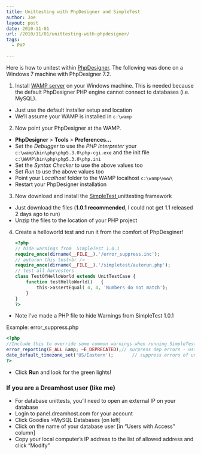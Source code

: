 ```yaml
---
title: Unittesting with PhpDesigner and SimpleTest
author: Joe
layout: post
date: 2010-11-01
url: /2010/11/01/unittesting-with-phpdesigner/
tags:
  - PHP

---
```

Here is how to unitest within [PhpDesigner][1]. The following was done on a Windows 7 machine with PhpDesigner 7.2.

1. Install <a title="Download WAMP" href="http://www.wampserver.com/en/download.php" target="_blank">WAMP server</a> on your Windows machine. This is needed because the default PhpDesigner PHP engine cannot connect to databases (i.e. MySQL).

  * Just use the default installer setup and location
  * We&#8217;ll assume your WAMP is installed in `c:\wamp`

2. Now point your PhpDesigner at the WAMP.

  * **PhpDesigner** > **Tools** > **Preferences&#8230;**
  * Set the _Debugger_ to use the _PHP Interpreter_ your `c:\wamp\bin\php\php5.3.0\php-cgi.exe` and the init file `c:\WAMP\bin\php\php5.3.0\php.ini`
  * Set the _Syntax Checker_ to use the above values too
  * Set _Run_ to use the above values too
  * Point your _Localhost_ folder to the WAMP localhost `c:\wamp\www\`
  * Restart your PhpDesigner installation

3. Now download and install the <a title="Download SimpleTest" href="http://www.simpletest.org/en/download.html" target="_blank">SimpleTest </a>unittesting framework

  * Just download the files (**1.0.1 recommended**, I could not get 1.1 released 2 days ago to run)
  * Unzip the files to the location of your PHP project

4. Create a helloworld test and run it from the comfort of PhpDesginer!

    ```php
    <?php
    // hide warnings from  SimpleTest 1.0.1
    require_once(dirname(__FILE__).'/error_suppress.inc');
    // autorun this test<br />
    require_once(dirname(__FILE__).'/simpletest/autorun.php');
    // test all harvesters
    class TestOfHelloWorld extends UnitTestCase {
        function testHelloWorld()   {
            this->assertEqual( 4, 4, 'Numbers do not match');
        }
    }
    ?>
    ```

  * Note I&#8217;ve made a PHP file to hide Warnings from SimpleTest 1.0.1

  Example: error_suppress.php

```php
<?php
//Include this to override some common warnings when running SimpleTest in PhpDesigner
error_reporting(E_ALL &amp; ~E_DEPRECATED);// surpress dep errors - using old testing scripts
date_default_timezone_set('US/Eastern');       // suppress errors of unset timezone
?>
```

  * Click **Run** and look for the green lights! 

### If you are a Dreamhost user (like me)

  * For database unittests, you&#8217;ll need to open an external IP on your database
  * Login to panel.dreamhost.com for your account
  * Click Goodies >MySQL Databases [on left]
  * Click on the name of your database user [in &#8220;Users with Access&#8221; column]
  * Copy your local computer&#8217;s IP address to the list of allowed address and click &#8220;Modify&#8221;

 [1]: http://www.mpsoftware.dk/phpdesigner.php

